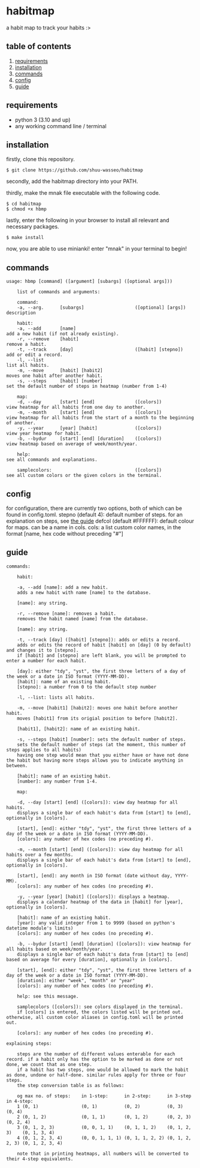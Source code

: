 # habitmap
a habit map to track your habits :>

## table of contents
1. [requirements](#requirements)
2. [installation](#installation)
3. [commands](#commands)
4. [config](#config)
5. [guide](#guide)

## requirements
- python 3 (3.10 and up)
- any working command line / terminal

## installation
firstly, clone this repository.

```
$ git clone https://github.com/shuu-wasseo/habitmap
```

secondly, add the habitmap directory into your PATH. 

thirdly, make the mnak file executable with the following code.

```
$ cd habitmap
$ chmod +x hbmp
```

lastly, enter the following in your browser to install all relevant and necessary packages.

```
$ make install
```

now, you are able to use minianki! enter "mnak" in your terminal to begin!

## commands
```
usage: hbmp [command] ([argument] [subargs] ([optional args]))
    
    list of commands and arguments:

    command:
    -a, --arg.      [subargs]                   ([optional] [args])     description
    
    habit:
    -a, --add       [name]                                              add a new habit (if not already existing).
    -r, --remove    [habit]                                             remove a habit.
    -t, --track     [day]                       ([habit] [stepno])      add or edit a record.
    -l, --list                                                          list all habits.
    -m, --move      [habit] [habit2]                                    moves one habit after another habit.
    -s, --steps     [habit] [number]                                    set the default number of steps in heatmap (number from 1-4)

    map:
    -d, --day       [start] [end]               ([colors])              view heatmap for all habits from one day to another.
    -m, --month     [start] [end]               ([colors])              view heatmap for all habits from the start of a month to the beginning of another.
    -y, --year      [year] [habit]              ([colors])              view year heatmap for habit.
    -b, --bydur     [start] [end] [duration]    ([colors])              view heatmap based on average of week/month/year.

    help:                                                               see all commands and explanations.

    samplecolors:                               ([colors])              see all custom colors or the given colors in the terminal.
```

## config
for configuration, there are currently two options, both of which can be found in config.toml.
stepno (default 4): default number of steps. for an explanation on steps, see [the guide](#guide)
defcol (default #FFFFFF): default colour for maps. can be a name in cols.
cols: a list custom color names, in the format [name, hex code without preceding "#"]

## guide
```
commands:

    habit:

    -a, --add [name]: add a new habit.
    adds a new habit with name [name] to the database.

    [name]: any string.

    -r, --remove [name]: removes a habit.
    removes the habit named [name] from the database.

    [name]: any string.

    -t, --track [day] ([habit] [stepno]): adds or edits a record.
    adds or edits the record of habit [habit] on [day] (0 by default) and changes it to [stepno].
    if [habit] and [stepno] are left blank, you will be prompted to enter a number for each habit.

    [day]: either "tdy", "yst", the first three letters of a day of the week or a date in ISO format (YYYY-MM-DD).
    [habit]: name of an existing habit.
    [stepno]: a number from 0 to the default step number

    -l, --list: lists all habits.

    -m, --move [habit1] [habit2]: moves one habit before another habit.
    moves [habit1] from its origial position to before [habit2].

    [habit1], [habit2]: name of an existing habit.

    -s, --steps [habit] [number]: sets the default number of steps.
    sets the default number of steps (at the moment, this number of steps applies to all habits)
    having one step would mean that you either have or have not done the habit but having more steps allows you to indicate anything in between.

    [habit]: name of an existing habit.
    [number]: any number from 1-4.

    map:

    -d, --day [start] [end] ([colors]): view day heatmap for all habits.
    displays a single bar of each habit's data from [start] to [end], optionally in [colors].

    [start], [end]: either "tdy", "yst", the first three letters of a day of the week or a date in ISO format (YYYY-MM-DD).
    [colors]: any number of hex codes (no preceding #).

    -m, --month [start] [end] ([colors]): view day heatmap for all habits over a few months.
    displays a single bar of each habit's data from [start] to [end], optionally in [colors].

    [start], [end]: any month in ISO format (date without day, YYYY-MM).
    [colors]: any number of hex codes (no preceding #).

    -y, --year [year] [habit] ([colors]): displays a heatmap.
    displays a calendar heatmap of the data in [habit] for [year], optionally in [colors].

    [habit]: name of an existing habit.
    [year]: any valid integer from 1 to 9999 (based on python's datetime module's limits)
    [colors]: any number of hex codes (no preceding #).

    -b, --bydur [start] [end] [duration] ([colors]): view heatmap for all habits based on week/month/year.
    displays a single bar of each habit's data from [start] to [end] based on average for every [duration], optionally in [colors].

    [start], [end]: either "tdy", "yst", the first three letters of a day of the week or a date in ISO format (YYYY-MM-DD).
    [duration]: either "week", "month" or "year"
    [colors]: any number of hex codes (no preceding #).

    help: see this message.

    samplecolors ([colors]): see colors displayed in the terminal.
    if [colors] is entered, the colors listed will be printed out. otherwise, all custom color aliases in config.toml will be printed out.

    [colors]: any number of hex codes (no preceding #).

explaining steps:

    steps are the number of different values enterable for each record. if a habit only has the option to be marked as done or not done, we count that as one step.
    if a habit has two steps, one would be allowed to mark the habit as done, undone or half-done. similar rules apply for three or four steps.
    the step conversion table is as follows:

    og max no. of steps:    in 1-step:      in 2-step:      in 3-step       in 4-step:
    1 (0, 1)                (0, 1)          (0, 2)          (0, 3)          (0, 4)
    2 (0, 1, 2)             (0, 1, 1)       (0, 1, 2)       (0, 2, 3)       (0, 2, 4)
    3 (0, 1, 2, 3)          (0, 0, 1, 1)    (0, 1, 1, 2)    (0, 1, 2, 3)    (0, 1, 3, 4)
    4 (0, 1, 2, 3, 4)       (0, 0, 1, 1, 1) (0, 1, 1, 2, 2) (0, 1, 2, 2, 3) (0, 1, 2, 3, 4)

    note that in printing heatmaps, all numbers will be converted to their 4-step equivalents.
```
